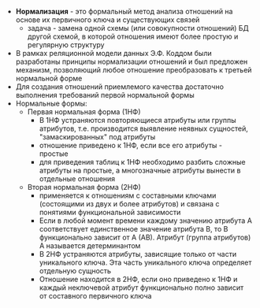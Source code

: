 - **Нормализация** - это формальный метод анализа отношений на основе их первичного ключа и существующих связей
	- задача - замена одной схемы (или совокупности отношений) БД другой схемой, в которой отношения имеют более простую и регулярную структуру
- В рамках реляционной модели данных Э.Ф. Коддом были разработаны принципы нормализации отношений и был предложен механизм, позволяющий любое отношение преобразовать к третьей нормальной форме
- Для создания отношений приемлемого качества достаточно выполнения требований первой нормальной формы
- Нормальные формы:
	- Первая нормальная форма (1НФ)
		- В 1НФ устраняются повторяющиеся атрибуты или группы атрибутов, т.е. производится выявление неявных сущностей, "замаскированных" под атрибуты
		- отношение приведено к 1НФ, если все его атрибуты - простые
		- для приведения таблиц к 1НФ необходимо разбить сложные атрибуты на простые, а многозначные атрибуты вынести в отдельные отношения
	- Вторая нормальная форма (2НФ)
		- применяется к отношениям с составными ключами (состоящими из двух и более атрибутов) и связана с понятиями функциональной зависимости
		- Если в любой момент времени каждому значению атрибута А соответствует единственное значение атрибута В, то В функционально зависит от А (АВ). Атрибут (группа атрибутов) А называется детерминантом
		- В 2НФ устраняются атрибуты, зависящие только от части уникального ключа. Эта часть уникального ключа определяет отдельную сущность
		- Отношение находится в 2НФ, если оно приведено к 1НФ и каждый неключевой атрибут функционально полно зависит от составного первичного ключа
